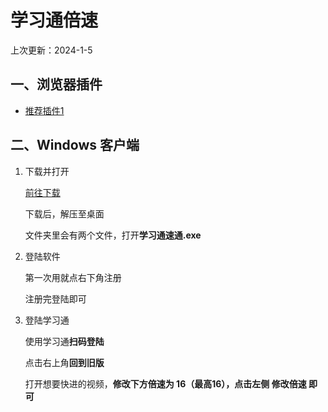 # 学习通倍速
上次更新：2024-1-5

## 一、浏览器插件
 
- [推荐插件1](https://greasyfork.org/zh-CN/scripts/475519-%E6%9D%8E%E7%A1%95%E4%B8%93%E5%88%B7%E8%A7%86%E9%A2%91%E8%84%9A%E6%9C%AC-%E8%B6%85%E6%98%9F%E5%AD%A6%E4%B9%A0%E9%80%9A%E5%90%8E%E5%8F%B0%E6%8C%82%E8%A7%86%E9%A2%91-%E5%85%A8%E7%BD%91%E6%9C%80%E7%89%9B%E9%80%BC%E7%9A%84%E5%88%B7%E8%A7%86%E9%A2%91%E8%84%9A%E6%9C%AC-%E5%8F%AF%E8%BE%B9%E6%89%93%E6%B8%B8%E6%88%8F%E8%BE%B9%E5%88%B7%E8%AF%BE-%E8%87%AA%E5%8A%A8%E8%B7%B3%E8%BD%AC%E7%AB%A0%E8%8A%82-%E5%8F%AF%E5%BC%80%E5%90%AF%E5%A4%8D%E4%B9%A0%E6%A8%A1%E5%BC%8F-%E5%80%8D%E9%80%9F%E6%92%AD%E6%94%BE-%E8%B6%85%E6%98%9F%E5%AD%A6%E4%B9%A0%E9%80%9A%E5%B0%94%E9%9B%85-%E6%89%8B%E6%9C%BA%E7%94%B5%E8%84%91%E5%9D%87%E5%8F%AF%E4%BD%BF%E7%94%A8-%E7%9C%9F%E6%AD%A3%E7%9A%84%E6%8C%82%E6%9C%BA%E5%88%B7%E8%A7%86%E9%A2%91)
 
 
## 二、Windows 客户端
 
1. 下载并打开
 
    [前往下载](https://uopezone.lanzout.com/s/xxtst)

    下载后，解压至桌面

    文件夹里会有两个文件，打开**学习通速通.exe**
 
2. 登陆软件
 
    第一次用就点右下角注册

    注册完登陆即可
 
3. 登陆学习通
 
    使用学习通**扫码登陆**

    点击右上角**回到旧版**

    打开想要快进的视频，**修改下方倍速为 16（最高16），点击左侧 修改倍速 即可**
